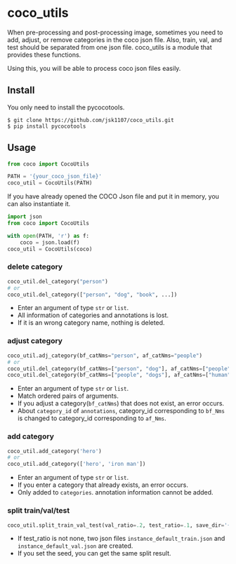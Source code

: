 # coco_utils
When pre-processing and post-processing image, sometimes you need to add, adjust, or remove categories in the coco json file. Also, train, val, and test should be separated from one json file. coco_utils is a module that provides these functions.

Using this, you will be able to process coco json files easily.

## Install
You only need to install the pycocotools.
```Shell
$ git clone https://github.com/jsk1107/coco_utils.git
$ pip install pycocotools
```

## Usage

```python
from coco import CocoUtils

PATH = '{your_coco_json_file}'
coco_util = CocoUtils(PATH)
```

If you have already opened the COCO Json file and put it in memory, you can also instantiate it.

```python
import json
from coco import CocoUtils

with open(PATH, 'r') as f:
    coco = json.load(f)
coco_util = CocoUtils(coco)
```

### delete category
```python
coco_util.del_category("person")
# or
coco_util.del_category(["person", "dog", "book", ...])
```
-  Enter an argument of type `str` or `list`.
-  All information of categories and annotations is lost.
-  If it is an wrong category name, nothing is deleted.

### adjust category
```python
coco_util.adj_category(bf_catNms="person", af_catNms="people")
# or
coco_util.del_category(bf_catNms=["person", "dog"], af_catNms=["people", "fox"]) # ok
coco_util.del_category(bf_catNms=["people", "dogs"], af_catNms=["human", "fox"]) # error. because people dose not exist.
```

- Enter an argument of type `str` or `list`.
- Match ordered pairs of arguments.
- If you adjust a category(`bf_catNms`) that does not exist, an error occurs.
- About `category_id` of `annotations`, category_id corresponding to `bf_Nms` is changed to category_id corresponding to `af_Nms`.

### add category
```python
coco_util.add_category('hero')
# or
coco_util.add_category(['hero', 'iron man'])
```
- Enter an argument of type `str` or `list`.
- If you enter a category that already exists, an error occurs.
- Only added to `categories`. annotation information cannot be added.

### split train/val/test

```python
coco_util.split_train_val_test(val_ratio=.2, test_ratio=.1, save_dir='{your_save_dir}', set_seed=1)
```

- If test_ratio is not none, two json files `instance_default_train.json` and `instance_default_val.json` are created. 
- If you set the seed, you can get the same split result.

